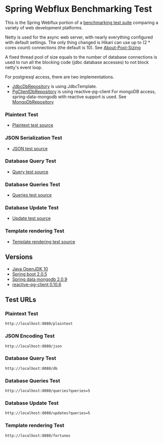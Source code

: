 # Spring Webflux Benchmarking Test

This is the Spring Webflux portion of a [benchmarking test suite](../) comparing a variety of web development platforms.

Netty is used for the async web server, with nearly everything configured with default settings. The only thing changed is Hikari can use up to (2 * cores count) connections (the default is 10). See [About-Pool-Sizing](https://github.com/brettwooldridge/HikariCP/wiki/About-Pool-Sizing)

A fixed thread pool of size equals to the number of database connections is used to run all the blocking code (jdbc database accesses) to not block netty's event loop.

For postgresql access, there are two implementations.
* [JdbcDbRepository](src/main/java/benchmark/JdbcDbRepository.java) is using JdbcTemplate.
* [PgClientDbRepository](src/main/java/benchmark/PgClientDbRepository.java) is using reactive-pg-client
For mongoDB access, spring-data-mongodb with reactive support is used. See [MongoDbRepository](src/main/java/benchmark/MongoDbRepository.java)

### Plaintext Test

* [Plaintext test source](src/main/java/benchmark/Controller/BenchmarkController.java)

### JSON Serialization Test

* [JSON test source](src/main/java/benchmark/Controller/BenchmarkController.java)

### Database Query Test

* [Query test source](src/main/java/benchmark/Controller/ReactiveController.java)

### Database Queries Test

* [Queries test source](src/main/java/benchmark/Controller/ReactiveController.java)

### Database Update Test

* [Update test source](src/main/java/benchmark/Controller/ReactiveController.java)

### Template rendering Test

* [Template rendering test source](src/main/java/benchmark/Controller/ReactiveController.java)

## Versions

* [Java OpenJDK 10](http://openjdk.java.net/)
* [Spring boot 2.0.5](https://spring.io/projects/spring-boot)
* [Spring data mongodb 2.0.9](https://projects.spring.io/spring-data-mongodb/)
* [reactive-pg-client 0.10.6](https://github.com/reactiverse/reactive-pg-client)

## Test URLs

### Plaintext Test

    http://localhost:8080/plaintext

### JSON Encoding Test

    http://localhost:8080/json

### Database Query Test

    http://localhost:8080/db

### Database Queries Test

    http://localhost:8080/queries?queries=5

### Database Update Test

    http://localhost:8080/updates?queries=5

### Template rendering Test

    http://localhost:8080/fortunes
